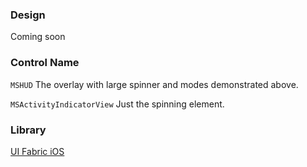 ### Design

Coming soon

### Control Name

`MSHUD` The overlay with large spinner and modes demonstrated above.

`MSActivityIndicatorView` Just the spinning element.


### Library

[UI Fabric iOS](https://github.com/OfficeDev/ui-fabric-ios)
